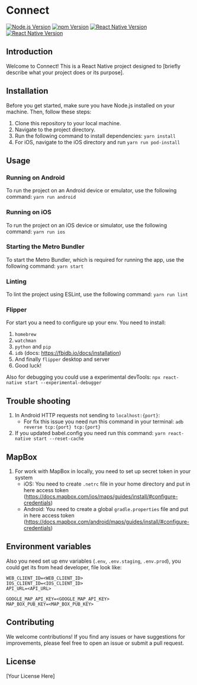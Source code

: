 # Connect

[![Node.js Version](https://img.shields.io/badge/Node.js-v20.10.0-green.svg)](https://nodejs.org/)
[![npm Version](https://img.shields.io/badge/yarn-v3.6.4-blueviolet.svg)](https://v3.yarnpkg.com/getting-started/install)
[![React Native Version](https://img.shields.io/badge/react--native-v0.73.0-darkblue.svg)](https://reactnative.dev/)
[![React Native Version](https://img.shields.io/badge/react-v18.2.0-blue.svg)](https://react.dev/)

## Introduction
Welcome to Connect! This is a React Native project designed to [briefly describe what your project does or its purpose].

## Installation
Before you get started, make sure you have Node.js installed on your machine. Then, follow these steps:

1. Clone this repository to your local machine.
2. Navigate to the project directory.
3. Run the following command to install dependencies: `yarn install`
4. For iOS, navigate to the iOS directory and run `yarn run pod-install`

## Usage

### Running on Android
To run the project on an Android device or emulator, use the following command: `yarn run android`

### Running on iOS
To run the project on an iOS device or simulator, use the following command: `yarn run ios`

### Starting the Metro Bundler
To start the Metro Bundler, which is required for running the app, use the following command: `yarn start`

### Linting
To lint the project using ESLint, use the following command: `yarn run lint`

### Flipper
For start you a need to configure up your env. You need to install:
1. `homebrew`
2. `watchman`
3. `python` and `pip`
4. `idb` (docs: https://fbidb.io/docs/installation)
5. And finally `flipper` desktop and server
6. Good luck!

Also for debugging you could use a experimental devTools: `npx react-native start --experimental-debugger` 

## Trouble shooting

1. In Android HTTP requests not sending to `localhost:{port}`: 
   - For fix this issue you need run this command in your terminal: `adb reverse tcp:{port} tcp:{port}`
2. If you updated babel.config you need run this command: `yarn react-native start --reset-cache`

## MapBox
1. For work with MapBox in locally, you need to set up secret token in your system
   - iOS: You need to create `.netrc` file in your home directory and put in here access token (https://docs.mapbox.com/ios/maps/guides/install/#configure-credentials)
   - Android: You need to create a global `gradle.properties` file and put in here access token (https://docs.mapbox.com/android/maps/guides/install/#configure-credentials)

## Environment variables

Also you need set up env variables (`.env`, `.env.staging`, `.env.prod`), you could get its from head developer, file look like:
```
WEB_CLIENT_ID=<WEB_CLIENT_ID>
IOS_CLIENT_ID=<IOS_CLIENT_ID>
API_URL=<API_URL>

GOOGLE_MAP_API_KEY=<GOOGLE_MAP_API_KEY>
MAP_BOX_PUB_KEY=<MAP_BOX_PUB_KEY>
```

## Contributing
We welcome contributions! If you find any issues or have suggestions for improvements, please feel free to open an issue or submit a pull request.

## License
[Your License Here]


